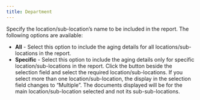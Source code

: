 ```yaml
---
title: Department
---
```



Specify the location/sub-location’s name to be included in the report.  The following options are available:

- **All**  - Select this option to include the aging details for all locations/sub-locations  in the report.
- **Specific**  - Select this option to include the aging details only for specific location/sub-locations  in the report. Click the button beside the selection field and select  the required location/sub-locations. If you select more than one location/sub-location,  the display in the selection field changes to “Multiple”. The documents  displayed will be for the main location/sub-location selected and not  its sub-sub-locations.

